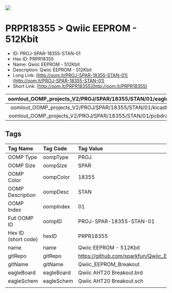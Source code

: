 


  
![][im]
# PRPR18355 > Qwiic EEPROM - 512Kbit

- ID: PROJ-SPAR-18355-STAN-01
- Hex ID: PRPR18355
- Name: Qwiic EEPROM - 512Kbit
- Description: Qwiic EEPROM - 512Kbit
- Long Link: [http://oom.lt/PROJ-SPAR-18355-STAN-01](http://oom.lt/PROJ-SPAR-18355-STAN-01)
- Short Link: [http://oom.lt/PRPR18355](http://oom.lt/PRPR18355)
  

|oomlout_OOMP_projects_V2/PROJ/SPAR/18355/STAN/01/eagleImage.png|oomlout_OOMP_projects_V2/PROJ/SPAR/18355/STAN/01/eagleSchemImage.png|oomlout_OOMP_projects_V2/PROJ/SPAR/18355/STAN/01/kicadPcb3dFront.png|oomlout_OOMP_projects_V2/PROJ/SPAR/18355/STAN/01/kicadPcb3dBack.png|
| :---: | :---: | :---: | :---: |
|oomlout_OOMP_projects_V2/PROJ/SPAR/18355/STAN/01/kicadPcb3d.png|oomlout_OOMP_projects_V2/PROJ/SPAR/18355/STAN/01/bomBack.png|oomlout_OOMP_projects_V2/PROJ/SPAR/18355/STAN/01/bomFront.png|oomlout_OOMP_projects_V2/PROJ/SPAR/18355/STAN/01/pcbdraw.svg|
|oomlout_OOMP_projects_V2/PROJ/SPAR/18355/STAN/01/pcbdrawBack.svg||||

## Tags
  

|Tag Name|Tag Code|Tag Value|
| :--- | :--- | :--- |
|OOMP Type|oompType|PROJ|
|OOMP Size|oompSize|SPAR|
|OOMP Color|oompColor|18355|
|OOMP Description|oompDesc|STAN|
|OOMP Index|oompIndex|01|
|Full OOMP ID|oompID|PROJ-SPAR-18355-STAN-01|
|Hex ID (short code)|hexID|PRPR18355|
|name|name|Qwiic EEPROM - 512Kbit|
|gitRepo|gitRepo|https://github.com/sparkfun/Qwiic_EEPROM_Breakout|
|gitName|gitName|Qwiic_EEPROM_Breakout|
|eagleBoard|eagleBoard|Qwiic AHT20 Breakout.brd|
|eagleSchem|eagleSchem|Qwiic AHT20 Breakout.sch|
||||



[im]: PROJ/SPAR/18355/STAN/01/kicadPcb3d_450.png
